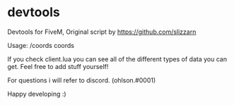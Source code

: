 # devtools
Devtools for FiveM, Original script by https://github.com/slizzarn

Usage: /coords coords

If you check client.lua you can see all of the different types of data you can get.
Feel free to add stuff yourself!

For questions i will refer to discord. (ohlson.#0001)

Happy developing :)
